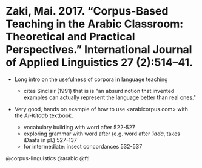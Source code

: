 # Zaki, Mai. 2017. “Corpus-Based Teaching in the Arabic Classroom: Theoretical and Practical Perspectives.” International Journal of Applied Linguistics 27 (2):514–41.

- Long intro on the usefulness of corpora in language teaching
    - cites Sinclair (1991) that is is "an absurd notion that invented examples can actually represent the language better than real ones."

- Very good, hands on example of how to use <arabicorpus.com> with the *Al-Kitaab* textbook.
    - vocabulary building with word after 522-527
    - exploring grammar with word after (e.g. word after *ʿidda*, takes iDaafa in pl.) 527-137 
    - for intermediate: insect concordances 532-537 

@corpus-linguistics
@arabic
@ftl
